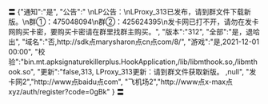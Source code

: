 〓
{"通知":"是",
"公告":"
\nLP公告：\nLProxy_313已发布，请到群文件下载新版。\n群①：475048094\n群②：425624395\n发卡网已打不开，请勿在发卡网购买卡密，要购买卡密请在群里找群主购买。",
"版本":"312",
"全部":"是，退哈出",
"域名":"否,http://sdk点marysharon点cn点com/8/",
"游戏":"是,2021-12-01 00:00",
"校验":"bin.mt.apksignaturekillerplus.HookApplication,/lib/libmthook.so,/libmthook.so",
"更新":"false,313,
LProxy_313更新：请到群文件获取新版。
,null",
"发卡网2","http://www点baidu点com",
"飞机场2","http://www点x-max点xyz/auth/register?code=0gBk"
}
〓
